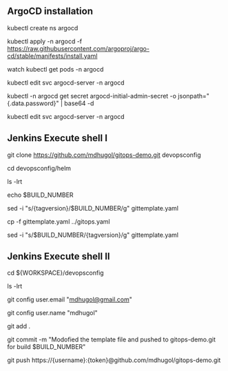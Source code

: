 ArgoCD installation
------------------

kubectl create ns argocd

kubectl apply -n argocd -f https://raw.githubusercontent.com/argoproj/argo-cd/stable/manifests/install.yaml

watch kubectl get pods -n argocd

kubectl edit svc argocd-server -n argocd

kubectl -n argocd get secret argocd-initial-admin-secret -o jsonpath="{.data.password}" | base64 -d

kubectl edit svc argocd-server -n argocd



Jenkins Execute shell I
---------------------

git clone https://github.com/mdhugol/gitops-demo.git devopsconfig

cd devopsconfig/helm

ls -lrt

echo $BUILD_NUMBER

sed -i "s/{tagversion}/$BUILD_NUMBER/g" gittemplate.yaml

cp -f gittemplate.yaml ../gitops.yaml

sed -i "s/$BUILD_NUMBER/{tagversion}/g" gittemplate.yaml



Jenkins Execute shell II
---------------------
cd ${WORKSPACE}/devopsconfig

ls -lrt

git config user.email "mdhugol@gmail.com"

git config user.name "mdhugol"

git add .

git commit -m "Modofied the template file and pushed to gitops-demo.git for build $BUILD_NUMBER"

git push https://{username}:{token}@github.com/mdhugol/gitops-demo.git

